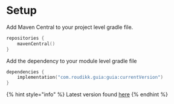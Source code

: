 # Setup

Add Maven Central to your project level gradle file.

```kotlin
repositories {
    mavenCentral()
}
```

Add the dependency to your module level gradle file

```kotlin
dependencies {
    implementation("com.roudikk.guia:guia:currentVersion")
}
```

{% hint style="info" %}
Latest version found [here](https://github.com/roudikk/compose-navigator/releases)
{% endhint %}
